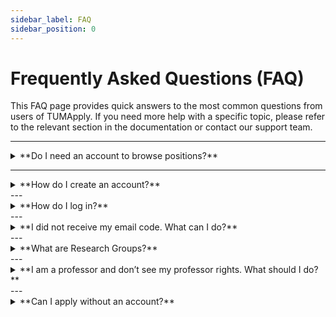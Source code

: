 ```yaml
---
sidebar_label: FAQ
sidebar_position: 0
---
```


# Frequently Asked Questions (FAQ)

This FAQ page provides quick answers to the most common questions from users of TUMApply. If you need more help with
a specific topic, please refer to the relevant section in the documentation or contact our support team.

---

<details>
<summary>**Do I need an account to browse positions?**</summary>

No. You can search and view all open positions on TUMApply without creating an account.

If you want to apply for a position or save your personal data, you need to create an account.
See [Account Creation](./applicants/account-creation)

</details>

---

<details>
<summary>**How do I create an account?**</summary>

Applicants can register with Google, Apple, or email. Professors automatically get an account when they log in with
their TUM ID. See [Applicants – Account Creation](./applicants/account-creation)
or [Professors – Account Creation](./professors/account-creation)

</details>
---

<details>
<summary>**How do I log in?**</summary>

- Applicants: Use email + code, email + password, or Google/Apple. See [Applicants – Login](./applicants/login)
- Professors: Use TUM ID and password via the official TUM Login. See [Professors – Login](./professors/login)

</details>
---

<details>
<summary>**I did not receive my email code. What can I do?**</summary>

First, check your spam folder. If no code arrived, request a new one in the login dialog.
See [Login](./applicants/login)

</details>
---

<details>
<summary>**What are Research Groups?**</summary>

Research Groups are usually equivalent to chairs and professorships at TUM. They are needed for professors to manage
applications and postings. See [Research Groups and Rights](./professors/research-groups)

</details>
---

<details>
<summary>**I am a professor and don’t see my professor rights. What should I do?**</summary>

On first login, you only have applicant rights. Please send us an email with the name of your Research Group and its
head. Our team will assign your rights and confirm by email.
See [Research Groups and Rights](./professors/research-groups)

</details>
---

<details>
<summary>**Can I apply without an account?**</summary>

No. You can browse all open positions without an account, but as soon as you want to apply, you must create an account.
See [Applicants – Account Creation](./applicants/account-creation)

</details>
